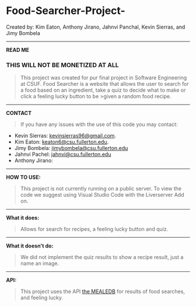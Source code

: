 # Food-Searcher-Project-
Created by: Kim Eaton, Anthony Jirano, Jahnvi Panchal, Kevin Sierras, and Jimy Bombela

---
**READ ME**

### THIS WILL NOT BE MONETIZED AT ALL
>This project was created for pur final project in Software Engineering at CSUF.
>Food Searcher is a website that allows the user to search for a food based on an ingredient, take a quiz to decide what to make or click a feeling lucky button to be >given a random food recipe.
---
**CONTACT**

>If you have any issues with the use of this code you may contact:

* Kevin Sierras: kevinsierras96@gmail.com.
* Kim Eaton: keaton6@csu.fullerton.edu.
* Jimy Bombela: jimybombela@csu.fullerton.edu
* Jahnvi Pachel: jahnvi@csu.fullerton.edu
* Anthony Jirano: 
---
**HOW TO USE:**

>This project is not currently running on a public server.
>To view the code we suggest using Visual Studio Code with the Liverserver Add on.
>
---
**What it does:**

>Allows for search for recipes, a feeling lucky button and quiz.
---
**What it doesn't do:**

>We did not implement the quiz results to show a recipe result, just a name an image. 
---
**API:**

>This project uses the API [the MEALEDB](https://www.themealdb.com/) for results of food searches, and feeling lucky. 

